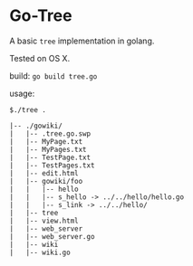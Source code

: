 # Go-Tree

A basic ```tree``` implementation in golang.

Tested on OS X.

build: ```go build tree.go```

usage:
```
$./tree .

|-- ./gowiki/
|   |-- .tree.go.swp
|   |-- MyPage.txt
|   |-- MyPages.txt
|   |-- TestPage.txt
|   |-- TestPages.txt
|   |-- edit.html
|   |-- gowiki/foo
|   |   |-- hello
|   |   |-- s_hello -> ../../hello/hello.go
|   |   |-- s_link -> ../../hello/
|   |-- tree
|   |-- view.html
|   |-- web_server
|   |-- web_server.go
|   |-- wiki
|   |-- wiki.go
```
